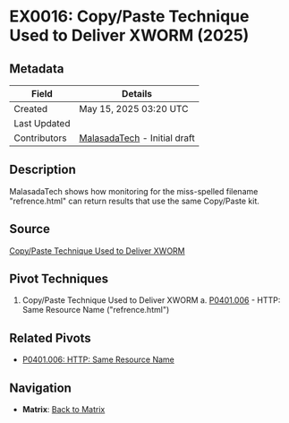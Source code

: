 # EX0016: Copy/Paste Technique Used to Deliver XWORM  (2025)

## Metadata
| Field          | Details                                      |
|----------------|----------------------------------------------|
| Created        | May 15, 2025 03:20 UTC                    |
| Last Updated   |                                              |
| Contributors   | [MalasadaTech](../contributors.md#malasadatech) - Initial draft |

## Description
MalasadaTech shows how monitoring for the miss-spelled filename "refrence.html" can return results that use the same Copy/Paste kit.

## Source
[Copy/Paste Technique Used to Deliver XWORM](https://malasada.tech/copy-paste-technique-used-to-deliver-xworm/)

## Pivot Techniques
1. Copy/Paste Technique Used to Deliver XWORM 
    a. [P0401.006](../pivots/P0401.006.md) - HTTP: Same Resource Name ("refrence.html")

## Related Pivots
- [P0401.006: HTTP: Same Resource Name](../pivots/P0401.006.md)

## Navigation
- **Matrix**: [Back to Matrix](../matrix.md)